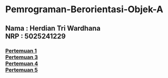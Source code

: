 <h1> Pemrograman-Berorientasi-Objek-A </h1>

<h2>
  Nama : Herdian Tri Wardhana<br>
  NRP : 5025241229
</h2>

<h3>
  
  [Pertemuan 1](/Pertemuan-1) 
  <br>
  [Pertemuan 3](/Pertemuan-2)
  <br>
  [Pertemuan 4](/Pertemuan%204)
  <br>
  [Pertemuan 5](/Pertemuan%205)
</h3>
